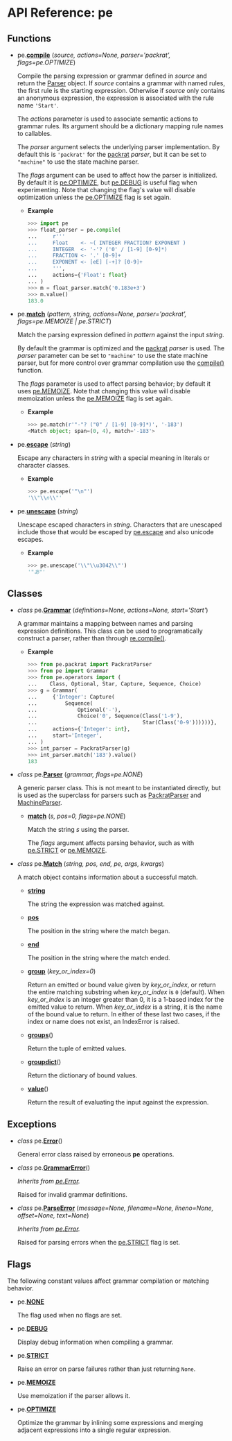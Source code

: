 
# API Reference: pe

## Functions

* pe.**<a id="compile" href="#compile">compile</a>**
  (*source, actions=None, parser='packrat', flags=pe.OPTIMIZE*)

  Compile the parsing expression or grammar defined in *source* and
  return the [Parser](#Parser) object. If *source* contains a grammar
  with named rules, the first rule is the starting
  expression. Otherwise if *source* only contains an anonymous
  expression, the expression is associated with the rule name
  `'Start'`.

  The *actions* parameter is used to associate semantic actions to
  grammar rules. Its argument should be a dictionary mapping rule
  names to callables.

  The *parser* argument selects the underlying parser
  implementation. By default this is `'packrat'` for the
  [packrat](pe.packrat.md) *parser*, but it can be set to `"machine"`
  to use the state machine parser.

  The *flags* argument can be used to affect how the parser is
  initialized. By default it is [pe.OPTIMIZE](#OPTIMIZE), but
  [pe.DEBUG](#DEBUG) is useful flag when experimenting. Note that
  changing the flag's value will disable optimization unless the
  [pe.OPTIMIZE](#OPTIMIZE) flag is set again.

  * **Example**

    ```python
    >>> import pe
    >>> float_parser = pe.compile(
    ...     r'''
    ...     Float    <- ~( INTEGER FRACTION? EXPONENT )
    ...     INTEGER  <- '-'? ('0' / [1-9] [0-9]*)
    ...     FRACTION <- '.' [0-9]+
    ...     EXPONENT <- [eE] [-+]? [0-9]+
    ...     ''',
    ...     actions={'Float': float}
    ... )
    >>> m = float_parser.match('0.183e+3')
    >>> m.value()
    183.0

    ```


* pe.**<a id="match" href="#match">match</a>**
  (*pattern, string, actions=None, parser='packrat', flags=pe.MEMOIZE | pe.STRICT*)

  Match the parsing expression defined in *pattern* against the input
  *string*.

  By default the grammar is optimized and the [packrat](pe.packrat.md)
  *parser* is used. The *parser* parameter can be set to `"machine"`
  to use the state machine parser, but for more control over grammar
  compilation use the [compile()](#compile) function.

  The *flags* parameter is used to affect parsing behavior; by default
  it uses [pe.MEMOIZE](#MEMOIZE). Note that changing this value will
  disable memoization unless the [pe.MEMOIZE](#MEMOIZE) flag is set
  again.

  * **Example**

    ```python
    >>> pe.match(r'"-"? ("0" / [1-9] [0-9]*)', '-183')
    <Match object; span=(0, 4), match='-183'>

    ```


* pe.**<a id="escape" href="#escape">escape</a>**
  (*string*)

  Escape any characters in *string* with a special meaning in literals
  or character classes.

  * **Example**

    ```python
    >>> pe.escape('"\n"')
    '\\"\\n\\"'

    ```


* pe.**<a id="unescape" href="#unescape">unescape</a>**
  (*string*)

  Unescape escaped characters in *string*. Characters that are
  unescaped include those that would be escaped by
  [pe.escape](#escape) and also unicode escapes.

  * **Example**

    ```python
    >>> pe.unescape('\\"\\u3042\\"')
    '"あ"'

    ```


## Classes

* *class* pe.**<a id="Grammar" href="#Grammar">Grammar</a>**
  (*definitions=None, actions=None, start='Start'*)

  A grammar maintains a mapping between names and parsing expression
  definitions. This class can be used to programatically construct a
  parser, rather than through [re.compile()](#compile).

  * **Example**

    ```python
    >>> from pe.packrat import PackratParser
    >>> from pe import Grammar
    >>> from pe.operators import (
    ...    Class, Optional, Star, Capture, Sequence, Choice)
    >>> g = Grammar(
    ...     {'Integer': Capture(
    ...         Sequence(
    ...             Optional('-'),
    ...             Choice('0', Sequence(Class('1-9'),
    ...                                  Star(Class('0-9'))))))},
    ...     actions={'Integer': int},
    ...     start='Integer',
    ... )
    >>> int_parser = PackratParser(g)
    >>> int_parser.match('183').value()
    183

    ```

* *class* pe.**<a id="Parser" href="#Parser">Parser</a>**
  (*grammar, flags=pe.NONE*)

  A generic parser class. This is not meant to be instantiated
  directly, but is used as the superclass for parsers such as
  [PackratParser](pe.packrat.md#PackratParser) and
  [MachineParser](pe.machine.md#MachineParser).


  * **<a id="Parser-match" href="#Parser-match">match</a>**
    (*s, pos=0, flags=pe.NONE*)

    Match the string *s* using the parser.

    The *flags* argument affects parsing behavior, such as with
    [pe.STRICT](#STRICT) or [pe.MEMOIZE](#MEMOIZE).


* *class* pe.**<a id="Match" href="#Match">Match</a>**
  (*string, pos, end, pe, args, kwargs*)

  A match object contains information about a successful match.


  * **<a id="Match-string" href="#Match-string">string</a>**

    The string the expression was matched against.


  * **<a id="Match-pos" href="#Match-pos">pos</a>**

    The position in the string where the match began.


  * **<a id="Match-end" href="#Match-end">end</a>**

    The position in the string where the match ended.


  * **<a id="Match-group" href="#Match-group">group</a>**
    (*key_or_index=0*)

    Return an emitted or bound value given by *key_or_index*, or
    return the entire matching substring when *key_or_index* is `0`
    (default).  When *key_or_index* is an integer greater than 0, it
    is a 1-based index for the emitted value to return. When
    *key_or_index* is a string, it is the name of the bound value to
    return. In either of these last two cases, if the index or name
    does not exist, an IndexError is raised.


  * **<a id="Match-groups" href="#Match-groups">groups</a>**()

    Return the tuple of emitted values.


  * **<a id="Match-groupdict" href="#Match-groupdict">groupdict</a>**()

    Return the dictionary of bound values.


  * **<a id="Match-value" href="#Match-value">value</a>**()

    Return the result of evaluating the input against the expression.


## Exceptions

* *class* pe.**<a id="Error" href="#Error">Error</a>**()

  General error class raised by erroneous **pe** operations.


* *class* pe.**<a id="GrammarError" href="#GrammarError">GrammarError</a>**()

  *Inherits from [pe.Error](#Error).*

  Raised for invalid grammar definitions.


* *class* pe.**<a id="ParseError" href="#ParseError">ParseError</a>**
  (*message=None, filename=None, lineno=None, offset=None, text=None*)

  *Inherits from [pe.Error](#Error).*

  Raised for parsing errors when the [pe.STRICT](#STRICT) flag is set.


## Flags

The following constant values affect grammar compilation or matching
behavior.

* pe.**<a id="NONE" href="#NONE">NONE</a>**

  The flag used when no flags are set.


* pe.**<a id="DEBUG" href="#DEBUG">DEBUG</a>**

  Display debug information when compiling a grammar.


* pe.**<a id="STRICT" href="#STRICT">STRICT</a>**

  Raise an error on parse failures rather than just returning `None`.


* pe.**<a id="MEMOIZE" href="#MEMOIZE">MEMOIZE</a>**

  Use memoization if the parser allows it.


* pe.**<a id="OPTIMIZE" href="#OPTIMIZE">OPTIMIZE</a>**

  Optimize the grammar by inlining some expressions and merging
  adjacent expressions into a single regular expression.
